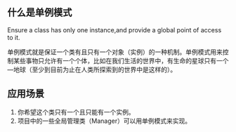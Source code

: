 ## 什么是单例模式
Ensure a class has only one instance,and provide a global point of access to it.

单例模式就是保证一个类有且只有一个对象（实例）的一种机制。单例模式用来控制某些事物只允许有一个个体，比如在我们生活的世界中，有生命的星球只有一个—地球（至少到目前为止在人类所探索到的世界中是这样的）。

## 应用场景
1. 你希望这个类只有一个且只能有一个实例。
2. 项目中的一些全局管理类（Manager）可以用单例模式来实现。
